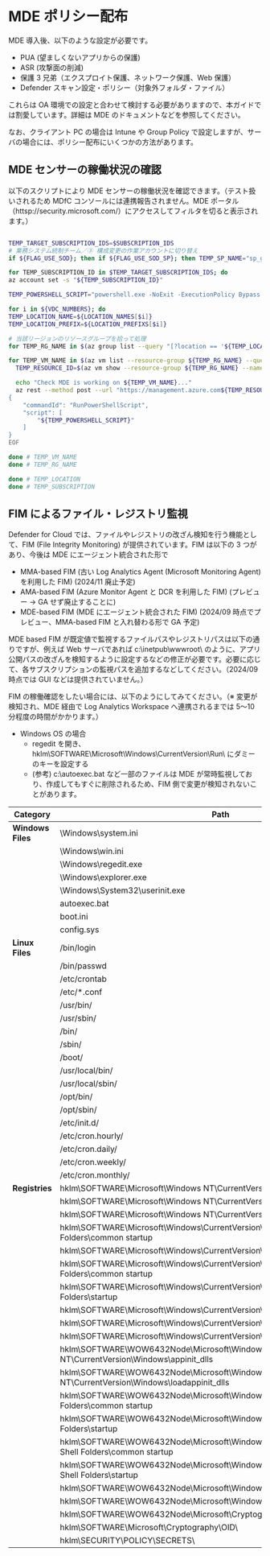 # MDE ポリシー配布

MDE 導入後、以下のような設定が必要です。

- PUA (望ましくないアプリからの保護)
- ASR (攻撃面の削減)
- 保護 3 兄弟（エクスプロイト保護、ネットワーク保護、Web 保護）
- Defender スキャン設定・ポリシー（対象外フォルダ・ファイル）

これらは OA 環境での設定と合わせて検討する必要がありますので、本ガイドでは割愛しています。詳細は MDE のドキュメントなどを参照してください。

なお、クライアント PC の場合は Intune や Group Policy で設定しますが、サーバの場合には、ポリシー配布にいくつかの方法があります。

## MDE センサーの稼働状況の確認

以下のスクリプトにより MDE センサーの稼働状況を確認できます。（テスト扱いされるため MDfC コンソールには連携報告されません。MDE ポータル（httsp://security.microsoft.com/）にアクセスしてフィルタを切ると表示されます。）

```bash

TEMP_TARGET_SUBSCRIPTION_IDS=$SUBSCRIPTION_IDS
# 業務システム統制チーム／③ 構成変更の作業アカウントに切り替え
if ${FLAG_USE_SOD}; then if ${FLAG_USE_SOD_SP}; then TEMP_SP_NAME="sp_gov_change"; az login --service-principal --username ${SP_APP_IDS[${TEMP_SP_NAME}]} --password "${SP_PWDS[${TEMP_SP_NAME}]}" --tenant ${PRIMARY_DOMAIN_NAME} --allow-no-subscriptions; else az account clear; az login -u "user_gov_change@${PRIMARY_DOMAIN_NAME}" -p "${ADMIN_PASSWORD}"; fi; fi

for TEMP_SUBSCRIPTION_ID in $TEMP_TARGET_SUBSCRIPTION_IDS; do
az account set -s "${TEMP_SUBSCRIPTION_ID}"

TEMP_POWERSHELL_SCRIPT="powershell.exe -NoExit -ExecutionPolicy Bypass -WindowStyle Hidden \$ErrorActionPreference= 'silentlycontinue';(New-Object System.Net.WebClient).DownloadFile('http://127.0.0.1/1.exe', 'C:\\test-WDATP-test\\invoice.exe');Start-Process 'C:\\test-WDATP-test\\invoice.exe'"

for i in ${VDC_NUMBERS}; do
TEMP_LOCATION_NAME=${LOCATION_NAMES[$i]}
TEMP_LOCATION_PREFIX=${LOCATION_PREFIXS[$i]}

# 当該リージョンのリソースグループを拾って処理
for TEMP_RG_NAME in $(az group list --query "[?location == '${TEMP_LOCATION_NAME}' ].name" -o tsv); do

for TEMP_VM_NAME in $(az vm list --resource-group ${TEMP_RG_NAME} --query "[?storageProfile.osDisk.osType=='Windows'].name" -o tsv); do
  TEMP_RESOURCE_ID=$(az vm show --resource-group ${TEMP_RG_NAME} --name ${TEMP_VM_NAME} --query id -o tsv)

  echo "Check MDE is working on ${TEMP_VM_NAME}..."
  az rest --method post --url "https://management.azure.com${TEMP_RESOURCE_ID}/runCommand?api-version=2018-04-01" --headers "Content-Type=application/json" --body @- <<EOF
{
    "commandId": "RunPowerShellScript",
    "script": [
        "${TEMP_POWERSHELL_SCRIPT}"
    ]
}
EOF

done # TEMP_VM_NAME
done # TEMP_RG_NAME

done # TEMP_LOCATION
done # TEMP_SUBSCRIPTION

```

## FIM によるファイル・レジストリ監視

Defender for Cloud では、ファイルやレジストリの改ざん検知を行う機能として、FIM (File Integrity Monitoring) が提供されています。FIM は以下の 3 つがあり、今後は MDE にエージェント統合された形で

- MMA-based FIM (古い Log Analytics Agent (Microsoft Monitoring Agent) を利用した FIM) (2024/11 廃止予定)
- AMA-based FIM (Azure Monitor Agent と DCR を利用した FIM) (プレビュー → GA せず廃止することに)
- MDE-based FIM (MDE にエージェント統合された FIM) (2024/09 時点でプレビュー、MMA-based FIM と入れ替わる形で GA 予定)

MDE based FIM が既定値で監視するファイルパスやレジストリパスは以下の通りですが、例えば Web サーバであれば c:\inetpub\wwwroot\ のように、アプリ公開パスの改ざんを検知するように設定するなどの修正が必要です。必要に応じて、各サブスクリプションの監視パスを追加するなどしてください。（2024/09 時点では GUI などは提供されていません。）

FIM の稼働確認をしたい場合には、以下のようにしてみてください。（※ 変更が検知され、MDE 経由で Log Analytics Workspace へ連携されるまでは 5～10 分程度の時間がかかります。）

- Windows OS の場合
  - regedit を開き、hklm\\SOFTWARE\\Microsoft\\Windows\\CurrentVersion\\Run\\ にダミーのキーを設定する
  - (参考) c:\autoexec.bat など一部のファイルは MDE が常時監視しており、作成してもすぐに削除されるため、FIM 側で変更が検知されないことがあります。

| **Category**       | **Path**                                                                                     |
|--------------------|----------------------------------------------------------------------------------------------|
| **Windows Files**   | \\Windows\\system.ini                                                                        |
|                    | \\Windows\\win.ini                                                                           |
|                    | \\Windows\\regedit.exe                                                                       |
|                    | \\Windows\\explorer.exe                                                                      |
|                    | \\Windows\\System32\\userinit.exe                                                            |
|                    | autoexec.bat                                                                                 |
|                    | boot.ini                                                                                     |
|                    | config.sys                                                                                   |
| **Linux Files**     | /bin/login                                                                                   |
|                    | /bin/passwd                                                                                  |
|                    | /etc/crontab                                                                                 |
|                    | /etc/*.conf                                                                                  |
|                    | /usr/bin/                                                                                   |
|                    | /usr/sbin/                                                                                  |
|                    | /bin/                                                                                       |
|                    | /sbin/                                                                                      |
|                    | /boot/                                                                                      |
|                    | /usr/local/bin/                                                                             |
|                    | /usr/local/sbin/                                                                            |
|                    | /opt/bin/                                                                                   |
|                    | /opt/sbin/                                                                                  |
|                    | /etc/init.d/                                                                                |
|                    | /etc/cron.hourly/                                                                           |
|                    | /etc/cron.daily/                                                                            |
|                    | /etc/cron.weekly/                                                                           |
|                    | /etc/cron.monthly/                                                                          |
| **Registries**      | hklm\\SOFTWARE\\Microsoft\\Windows NT\\CurrentVersion\\Windows\\loadappinit_dlls             |
|                    | hklm\\SOFTWARE\\Microsoft\\Windows NT\\CurrentVersion\\Windows\\appinit_dlls                 |
|                    | hklm\\SOFTWARE\\Microsoft\\Windows NT\\CurrentVersion\\Windows\\iconservicelib               |
|                    | hklm\\SOFTWARE\\Microsoft\\Windows\\CurrentVersion\\Explorer\\Shell Folders\\common startup  |
|                    | hklm\\SOFTWARE\\Microsoft\\Windows\\CurrentVersion\\Explorer\\Shell Folders\\startup         |
|                    | hklm\\SOFTWARE\\Microsoft\\Windows\\CurrentVersion\\Explorer\\User Shell Folders\\common startup |
|                    | hklm\\SOFTWARE\\Microsoft\\Windows\\CurrentVersion\\Explorer\\User Shell Folders\\startup    |
|                    | hklm\\SOFTWARE\\Microsoft\\Windows\\CurrentVersion\\Run\\                                   |
|                    | hklm\\SOFTWARE\\Microsoft\\Windows\\CurrentVersion\\RunOnce\\                               |
|                    | hklm\\SOFTWARE\\Microsoft\\Windows\\CurrentVersion\\RunServicesOnce\\                       |
|                    | hklm\\SOFTWARE\\WOW6432Node\\Microsoft\\Windows NT\\CurrentVersion\\Windows\\appinit_dlls    |
|                    | hklm\\SOFTWARE\\WOW6432Node\\Microsoft\\Windows NT\\CurrentVersion\\Windows\\loadappinit_dlls|
|                    | hklm\\SOFTWARE\\WOW6432Node\\Microsoft\\Windows\\CurrentVersion\\Explorer\\Shell Folders\\common startup |
|                    | hklm\\SOFTWARE\\WOW6432Node\\Microsoft\\Windows\\CurrentVersion\\Explorer\\Shell Folders\\startup |
|                    | hklm\\SOFTWARE\\WOW6432Node\\Microsoft\\Windows\\CurrentVersion\\Explorer\\User Shell Folders\\common startup |
|                    | hklm\\SOFTWARE\\WOW6432Node\\Microsoft\\Windows\\CurrentVersion\\Explorer\\User Shell Folders\\startup |
|                    | hklm\\SOFTWARE\\WOW6432Node\\Microsoft\\Windows\\CurrentVersion\\Run\\                      |
|                    | hklm\\SOFTWARE\\WOW6432Node\\Microsoft\\Windows\\CurrentVersion\\RunOnce\\                  |
|                    | hklm\\SOFTWARE\\WOW6432Node\\Microsoft\\Cryptography\\OID\\                                 |
|                    | hklm\\SOFTWARE\\Microsoft\\Cryptography\\OID\\                                              |
|                    | hklm\\SECURITY\\POLICY\\SECRETS\\                                                           |
